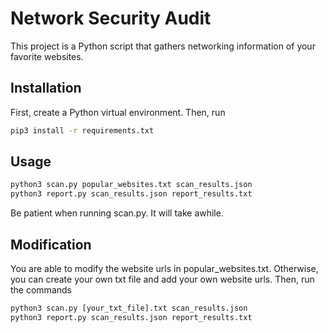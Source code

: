 # Network Security Audit

This project is a Python script that gathers networking information of your favorite websites.

## Installation

First, create a Python virtual environment. Then, run 
```bash
pip3 install -r requirements.txt
```

## Usage

```python
python3 scan.py popular_websites.txt scan_results.json
python3 report.py scan_results.json report_results.txt
```

Be patient when running scan.py. It will take awhile. 

## Modification
You are able to modify the website urls in popular_websites.txt. Otherwise, you can create your own txt file
and add your own website urls. Then, run the commands
```python
python3 scan.py [your_txt_file].txt scan_results.json
python3 report.py scan_results.json report_results.txt
```
